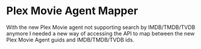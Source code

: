 # Plex Movie Agent Mapper
With the new Plex Movie agent not supporting search by IMDB/TMDB/TVDB anymore I needed a new way of accessing the API to map between the new Plex Movie Agent guids and IMDB/TMDB/TVDB ids.